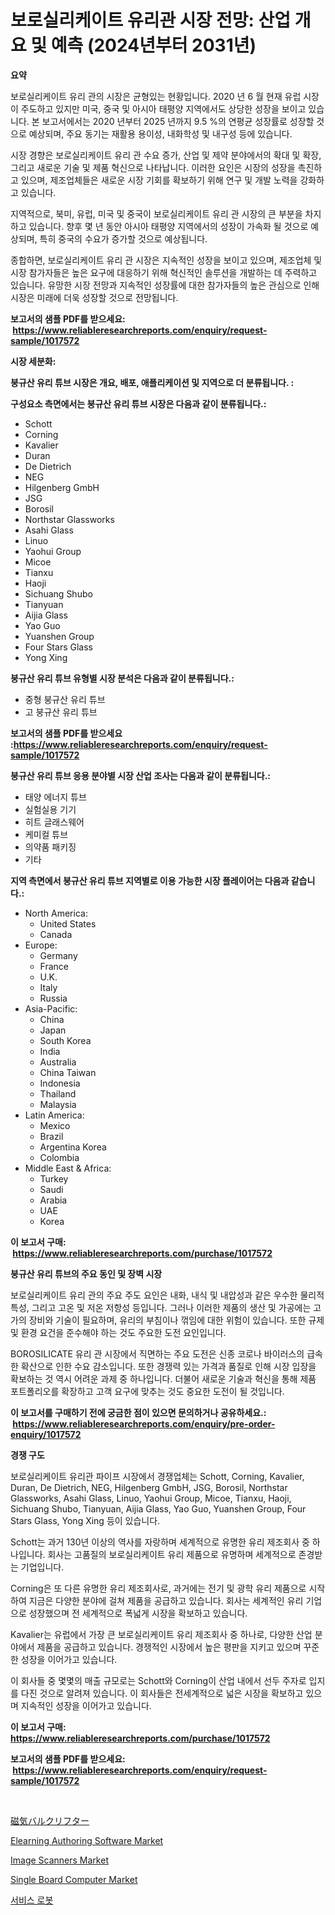 <p><h1>보로실리케이트 유리관 시장 전망: 산업 개요 및 예측 (2024년부터 2031년)</h1></p><p><strong>요약</strong></p>
<p><p>보로실리케이트 유리 관의 시장은 균형있는 현황입니다. 2020 년 6 월 현재 유럽 시장이 주도하고 있지만 미국, 중국 및 아시아 태평양 지역에서도 상당한 성장을 보이고 있습니다. 본 보고서에서는 2020 년부터 2025 년까지 9.5 %의 연평균 성장률로 성장할 것으로 예상되며, 주요 동기는 재활용 용이성, 내화학성 및 내구성 등에 있습니다.</p><p>시장 경향은 보로실리케이트 유리 관 수요 증가, 산업 및 제약 분야에서의 확대 및 확장, 그리고 새로운 기술 및 제품 혁신으로 나타납니다. 이러한 요인은 시장의 성장을 촉진하고 있으며, 제조업체들은 새로운 시장 기회를 확보하기 위해 연구 및 개발 노력을 강화하고 있습니다.</p><p>지역적으로, 북미, 유럽, 미국 및 중국이 보로실리케이트 유리 관 시장의 큰 부분을 차지하고 있습니다. 향후 몇 년 동안 아시아 태평양 지역에서의 성장이 가속화 될 것으로 예상되며, 특히 중국의 수요가 증가할 것으로 예상됩니다.</p><p>종합하면, 보로실리케이트 유리 관 시장은 지속적인 성장을 보이고 있으며, 제조업체 및 시장 참가자들은 높은 요구에 대응하기 위해 혁신적인 솔루션을 개발하는 데 주력하고 있습니다. 유망한 시장 전망과 지속적인 성장률에 대한 참가자들의 높은 관심으로 인해 시장은 미래에 더욱 성장할 것으로 전망됩니다.</p></p>
<p><strong>보고서의 샘플 PDF를 받으세요: &nbsp;<a href="https://www.reliableresearchreports.com/enquiry/request-sample/1017572">https://www.reliableresearchreports.com/enquiry/request-sample/1017572</a></strong></p>
<p><strong>시장 세분화:</strong></p>
<p><strong> 붕규산 유리 튜브 시장은 개요, 배포, 애플리케이션 및 지역으로 더 분류됩니다. :</strong></p>
<p><strong>구성요소 측면에서는 붕규산 유리 튜브 시장은 다음과 같이 분류됩니다.:</strong></p>
<p><ul><li>Schott</li><li>Corning</li><li>Kavalier</li><li>Duran</li><li>De Dietrich</li><li>NEG</li><li>Hilgenberg GmbH</li><li>JSG</li><li>Borosil</li><li>Northstar Glassworks</li><li>Asahi Glass</li><li>Linuo</li><li>Yaohui Group</li><li>Micoe</li><li>Tianxu</li><li>Haoji</li><li>Sichuang Shubo</li><li>Tianyuan</li><li>Aijia Glass</li><li>Yao Guo</li><li>Yuanshen Group</li><li>Four Stars Glass</li><li>Yong Xing</li></ul></p>
<p><strong> 붕규산 유리 튜브 유형별 시장 분석은 다음과 같이 분류됩니다.:</strong></p>
<p><ul><li>중형 붕규산 유리 튜브</li><li>고 붕규산 유리 튜브</li></ul></p>
<p><strong>보고서의 샘플 PDF를 받으세요 :<a href="https://www.reliableresearchreports.com/enquiry/request-sample/1017572">https://www.reliableresearchreports.com/enquiry/request-sample/1017572</a></strong></p>
<p><strong> 붕규산 유리 튜브 응용 분야별 시장 산업 조사는 다음과 같이 분류됩니다.:</strong></p>
<p><ul><li>태양 에너지 튜브</li><li>실험실용 기기</li><li>히트 글래스웨어</li><li>케미컬 튜브</li><li>의약품 패키징</li><li>기타</li></ul></p>
<p><strong>지역 측면에서 붕규산 유리 튜브 지역별로 이용 가능한 시장 플레이어는 다음과 같습니다.:</strong></p>
<p><ul>
    <li>
        North America:
        <ul>
            <li>United States</li>
            <li>Canada</li>
        </ul>
    </li>
    <li>
        Europe:
        <ul>
            <li>Germany</li>
            <li>France</li>
            <li>U.K.</li>
            <li>Italy</li>
            <li>Russia</li>
        </ul>
    </li>
    <li>
        Asia-Pacific:
        <ul>
            <li>China</li>
            <li>Japan</li>
            <li>South Korea</li>
            <li>India</li>
            <li>Australia</li>
            <li>China Taiwan</li>
            <li>Indonesia</li>
            <li>Thailand</li>
            <li>Malaysia</li>
        </ul>
    </li>
    <li>
        Latin America:
        <ul>
            <li>Mexico</li>
            <li>Brazil</li>
            <li>Argentina Korea</li>
            <li>Colombia</li>
        </ul>
    </li>
    <li>
        Middle East & Africa:
        <ul>
            <li>Turkey</li>
            <li>Saudi</li>
            <li>Arabia</li>
            <li>UAE</li>
            <li>Korea</li>
        </ul>
    </li>
    </ul></p>
<p><strong>이 보고서 구매: &nbsp;<a href="https://www.reliableresearchreports.com/purchase/1017572">https://www.reliableresearchreports.com/purchase/1017572</a></strong></p>
<p><strong>붕규산 유리 튜브의 주요 동인 및 장벽 시장</strong></p>
<p><p>보로실리케이트 유리 관의 주요 주도 요인은 내화, 내식 및 내압성과 같은 우수한 물리적 특성, 그리고 고온 및 저온 저항성 등입니다. 그러나 이러한 제품의 생산 및 가공에는 고가의 장비와 기술이 필요하며, 유리의 부침이나 꺾임에 대한 위험이 있습니다. 또한 규제 및 환경 요건을 준수해야 하는 것도 주요한 도전 요인입니다.</p><p>BOROSILICATE 유리 관 시장에서 직면하는 주요 도전은 신종 코로나 바이러스의 급속한 확산으로 인한 수요 감소입니다. 또한 경쟁력 있는 가격과 품질로 인해 시장 입장을 확보하는 것 역시 어려운 과제 중 하나입니다. 더불어 새로운 기술과 혁신을 통해 제품 포트폴리오를 확장하고 고객 요구에 맞추는 것도 중요한 도전이 될 것입니다.</p></p>
<p><strong>이 보고서를 구매하기 전에 궁금한 점이 있으면 문의하거나 공유하세요.: &nbsp;<a href="https://www.reliableresearchreports.com/enquiry/pre-order-enquiry/1017572">https://www.reliableresearchreports.com/enquiry/pre-order-enquiry/1017572</a></strong></p>
<p><strong>경쟁 구도</strong></p>
<p><p>보로실리케이트 유리관 파이프 시장에서 경쟁업체는 Schott, Corning, Kavalier, Duran, De Dietrich, NEG, Hilgenberg GmbH, JSG, Borosil, Northstar Glassworks, Asahi Glass, Linuo, Yaohui Group, Micoe, Tianxu, Haoji, Sichuang Shubo, Tianyuan, Aijia Glass, Yao Guo, Yuanshen Group, Four Stars Glass, Yong Xing 등이 있습니다.</p><p>Schott는 과거 130년 이상의 역사를 자랑하며 세계적으로 유명한 유리 제조회사 중 하나입니다. 회사는 고품질의 보로실리케이트 유리 제품으로 유명하며 세계적으로 존경받는 기업입니다.</p><p>Corning은 또 다른 유명한 유리 제조회사로, 과거에는 전기 및 광학 유리 제품으로 시작하여 지금은 다양한 분야에 걸쳐 제품을 공급하고 있습니다. 회사는 세계적인 유리 기업으로 성장했으며 전 세계적으로 폭넓게 시장을 확보하고 있습니다.</p><p>Kavalier는 유럽에서 가장 큰 보로실리케이트 유리 제조회사 중 하나로, 다양한 산업 분야에서 제품을 공급하고 있습니다. 경쟁적인 시장에서 높은 평판을 지키고 있으며 꾸준한 성장을 이어가고 있습니다.</p><p>이 회사들 중 몇몇의 매출 규모로는 Schott와 Corning이 산업 내에서 선두 주자로 입지를 다진 것으로 알려져 있습니다. 이 회사들은 전세계적으로 넓은 시장을 확보하고 있으며 지속적인 성장을 이어가고 있습니다.</p></p>
<p><strong>이 보고서 구매: &nbsp; <a href="https://www.reliableresearchreports.com/purchase/1017572">https://www.reliableresearchreports.com/purchase/1017572</a></strong></p>
<p><strong>보고서의 샘플 PDF를 받으세요: &nbsp;<a href="https://www.reliableresearchreports.com/enquiry/request-sample/1017572">https://www.reliableresearchreports.com/enquiry/request-sample/1017572</a></strong><strong></strong></p>
<p>&nbsp;</p>
<p><p><a href="https://medium.com/@joniki_bangla07/%E7%A3%81%E6%B0%97%E3%83%90%E3%83%AB%E3%82%AF%E3%83%AA%E3%83%95%E3%82%BF%E3%83%BC%E5%B8%82%E5%A0%B4%E5%88%86%E6%9E%90-%E3%81%9D%E3%81%AEcagr-%E5%B8%82%E5%A0%B4%E3%82%BB%E3%82%B0%E3%83%A1%E3%83%B3%E3%83%86%E3%83%BC%E3%82%B7%E3%83%A7%E3%83%B3-%E3%81%8A%E3%82%88%E3%81%B3%E4%B8%96%E7%95%8C%E7%9A%84%E3%81%AA%E7%94%A3%E6%A5%AD%E6%A6%82%E8%A6%81-2f59fcfba920">磁気バルクリフター</a></p><p><a href="https://cat-emmental-94b.notion.site/Elearning-Authoring-Software-Market-Size-and-Growth-Market-Segmentation-Regional-and-Country-Break-b93e9eacd96e4a6dad5e45864f982858">Elearning Authoring Software Market</a></p><p><a href="https://issuu.com/reportprime-2/docs/image-scanners-market-size-2030.pptx">Image Scanners Market</a></p><p><a href="https://view.publitas.com/reportprime-1/single-board-computer-market-offer-valuable-insights-into-market-size-market-share-market-trends-and-projections-spanning-from-2024-to-2031/">Single Board Computer Market</a></p><p><a href="https://github.com/vss5505pa7z1p/Market-Research-Report-List-1/blob/main/1192494188363.md">서비스 로봇</a></p></p>